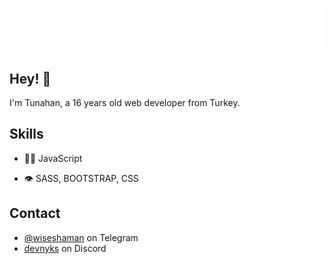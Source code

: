 <h1 align="center">
  <img src="name.svg" alt="devnyks" />
</h1>

## Hey! 👋
I'm Tunahan, a 16 years old web developer from Turkey.

## Skills
- 👨‍💻 JavaScript
<!-- - ⚙️ React, Svelte, Vue -->
- 👁️ SASS, BOOTSTRAP, CSS

## Contact
- [@wiseshaman](https://t.me/devnyks) on Telegram
- [devnyks](./) on Discord
